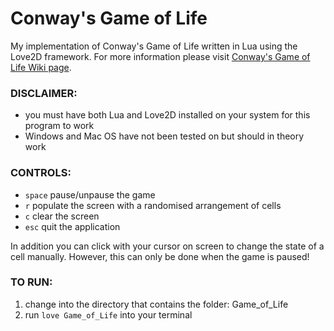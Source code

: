 # Conway's Game of Life

My implementation of Conway's Game of Life written in Lua using the Love2D framework. For more information please visit
[Conway's Game of Life Wiki page](https://en.wikipedia.org/wiki/Conway%27s_Game_of_Life).

### DISCLAIMER: 
- you must have both Lua and Love2D installed on your system for this program to work
- Windows and Mac OS have not been tested on but should in theory work

### CONTROLS:
- `space` pause/unpause the game
- `r` populate the screen with a randomised arrangement of cells 
- `c` clear the screen
- `esc` quit the application

In addition you can click  with your cursor on screen to change the state of a cell manually. However, this can only be done when the game is paused!

### TO RUN:
1. change into the directory that contains the folder: Game_of_Life
2. run `love Game_of_Life` into your terminal
